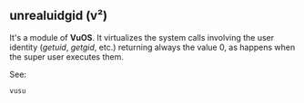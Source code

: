 ## unrealuidgid (v²)
It's a module of **VuOS**. It virtualizes the system calls involving the user identity (*getuid*, *getgid*, etc.) returning always the value 0, as happens when the super user executes them.

See:

    vusu
